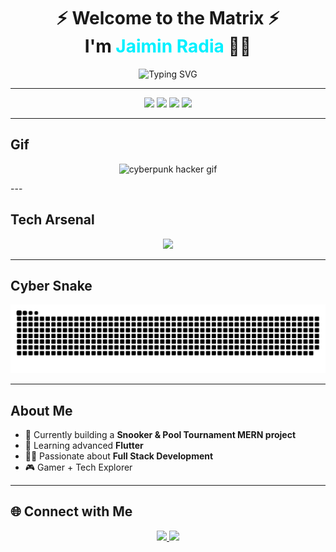 <!-- Futuristic Intro -->
<h1 align="center">
  ⚡ Welcome to the Matrix ⚡ <br/>
  I'm <span style="color:#00F0FF">Jaimin Radia</span> 🧑‍💻
</h1>

<!-- Cool Typing Animation -->
<p align="center">
  <img src="https://readme-typing-svg.demolab.com?font=Fira+Code&weight=600&size=24&pause=1000&color=00F0FF&center=true&vCenter=true&width=600&lines=MERN+Stack+Developer;Open+Source+Contributor;Tech+Explorer+%F0%9F%9A%80" alt="Typing SVG" />
</p>

---

<!-- Futuristic Badges -->
<p align="center">
  <img src="https://img.shields.io/badge/Focus-MERN%20Development-ff00ff?style=for-the-badge" />
  <img src="https://img.shields.io/badge/From-India-00f0ff?style=for-the-badge" />
  <img src="https://img.shields.io/badge/Languages-English%20%26%20Hindi-ffcc00?style=for-the-badge" />
  <img src="https://komarev.com/ghpvc/?username=JaiminR7&label=Profile+Views&color=ff3333&style=for-the-badge" />
</p>

---
## Gif
<p align="center">
  <img src="https://i.gifer.com/9G8j.gif" alt="cyberpunk hacker gif" width="800" />
</p>
---

## Tech Arsenal
<p align="center">
  <img src="https://skillicons.dev/icons?i=html,css,js,react,nodejs,express,mongodb,git,github,tailwind,vscode" />
</p>

---


## Cyber Snake
<p align="center">
  <img src="https://raw.githubusercontent.com/Platane/snk/output/github-contribution-grid-snake.svg" />
</p>

---

##  About Me
- 🚀 Currently building a **Snooker & Pool Tournament MERN project**  
- 🌱 Learning advanced **Flutter**  
- 👨‍💻 Passionate about **Full Stack Development**  
- 🎮 Gamer + Tech Explorer 

---

## 🌐 Connect with Me
<p align="center">
  <a href="https://www.linkedin.com/in/jaimin-radia-920328378/">
    <img src="https://img.shields.io/badge/LinkedIn-0e76a8?style=for-the-badge&logo=linkedin&logoColor=white"/>
  </a>
  <a href="mailto:173jaiminradia@gmail.com">
    <img src="https://img.shields.io/badge/Gmail-D14836?style=for-the-badge&logo=gmail&logoColor=white"/>
  </a>
</p>
